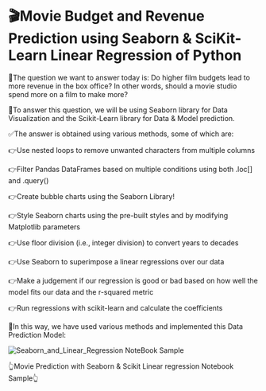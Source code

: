 # 🎬Movie Budget and Revenue Prediction using Seaborn & SciKit-Learn Linear Regression of Python

🌟The question we want to answer today is: Do higher film budgets lead to more revenue in the box office? In other words, should a movie studio spend more on a film to make more? 

🌟To answer this question, we will be using Seaborn library for Data Visualization and the Scikit-Learn library for Data & Model prediction.

✅The answer is obtained using various methods, some of which are:

👉Use nested loops to remove unwanted characters from multiple columns

👉Filter Pandas DataFrames based on multiple conditions using both .loc[] and .query()

👉Create bubble charts using the Seaborn Library!

👉Style Seaborn charts using the pre-built styles and by modifying Matplotlib parameters

👉Use floor division (i.e., integer division) to convert years to decades

👉Use Seaborn to superimpose a linear regressions over our data

👉Make a judgement if our regression is good or bad based on how well the model fits our data and the r-squared metric

👉Run regressions with scikit-learn and calculate the coefficients

🌟In this way, we have used various methods and implemented this Data Prediction Model: 

![Seaborn_and_Linear_Regression NoteBook Sample](https://user-images.githubusercontent.com/88725274/193359030-7b03ccfc-2b10-4167-b587-4510bb186669.jpg)

👆Movie Prediction with Seaborn & Scikit Linear regression Notebook Sample👆
